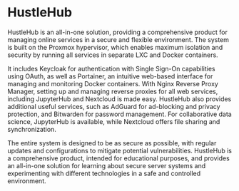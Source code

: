 # HustleHub

HustleHub is an all-in-one solution, providing a comprehensive product for managing online services in a secure and
flexible environment. The system is built on the Proxmox hypervisor, which enables maximum isolation and security by
running all services in separate LXC and Docker containers.

It includes Keycloak for authentication with Single Sign-On capabilities using OAuth, as well as Portainer, an intuitive
web-based interface for managing and monitoring Docker containers. With Nginx Reverse Proxy Manager, setting up and
managing reverse proxies for all web services, including JupyterHub and Nextcloud is made easy. HustleHub also provides
additional useful services, such as AdGuard for ad-blocking and privacy protection, and Bitwarden for password
management. For collaborative data science, JupyterHub is available, while Nextcloud offers file sharing and
synchronization.

The entire system is designed to be as secure as possible, with regular updates and configurations to mitigate potential
vulnerabilities. HustleHub is a comprehensive product, intended for educational purposes, and provides an all-in-one
solution for learning about secure server systems and experimenting with different technologies in a safe and controlled
environment.